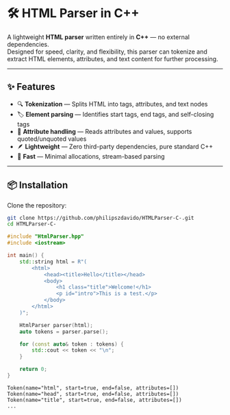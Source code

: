 # 🛠️ HTML Parser in C++

A lightweight **HTML parser** written entirely in **C++** — no external dependencies.  
Designed for speed, clarity, and flexibility, this parser can tokenize and extract HTML elements, attributes, and text content for further processing.

---

## ✨ Features

- 🔍 **Tokenization** — Splits HTML into tags, attributes, and text nodes  
- 🏷 **Element parsing** — Identifies start tags, end tags, and self-closing tags  
- 📜 **Attribute handling** — Reads attributes and values, supports quoted/unquoted values  
- 🪶 **Lightweight** — Zero third-party dependencies, pure standard C++  
- 🚀 **Fast** — Minimal allocations, stream-based parsing

---

## 📦 Installation

Clone the repository:

```bash
git clone https://github.com/philipszdavido/HTMLParser-C-.git
cd HTMLParser-C-
```

```cpp
#include "HtmlParser.hpp"
#include <iostream>

int main() {
    std::string html = R"(
        <html>
            <head><title>Hello</title></head>
            <body>
                <h1 class="title">Welcome!</h1>
                <p id="intro">This is a test.</p>
            </body>
        </html>
    )";

    HtmlParser parser(html);
    auto tokens = parser.parse();

    for (const auto& token : tokens) {
        std::cout << token << "\n";
    }

    return 0;
}
```

```
Token(name="html", start=true, end=false, attributes=[])
Token(name="head", start=true, end=false, attributes=[])
Token(name="title", start=true, end=false, attributes=[])
...
